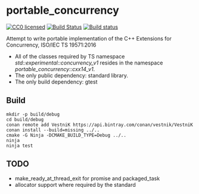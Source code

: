 # portable_concurrency

[![CC0 licensed](http://i.creativecommons.org/p/zero/1.0/88x31.png)](https://creativecommons.org/publicdomain/zero/1.0/)
[![Build Status](https://travis-ci.org/VestniK/portable_concurrency.svg?branch=master)](https://travis-ci.org/VestniK/portable_concurrency)
[![Build status](https://ci.appveyor.com/api/projects/status/r2d3py3ioae5bv7u?svg=true)](https://ci.appveyor.com/project/VestniK/portable-concurrency)

Attempt to write portable implementation of the C++ Extensions for Concurrency, ISO/IEC TS 19571:2016

 * All of the classes required by TS namespace *std::experimental::concurrency_v1* resides in the namespace *portable_concurrency::cxx14_v1*.
 * The only public dependency: standard library.
 * The only build dependency: gtest

## Build

    mkdir -p build/debug
    cd build/debug
    conan remote add VestniK https://api.bintray.com/conan/vestnik/VestniK
    conan install --build=missing ../..
    cmake -G Ninja -DCMAKE_BUILD_TYPE=Debug ../..
    ninja
    ninja test

## TODO

 * make_ready_at_thread_exit for promise and packaged_task
 * allocator support where required by the standard
